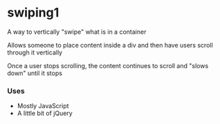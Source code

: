 # swiping1
A way to vertically "swipe" what is in a container

Allows someone to place content inside a div and then have users scroll through it vertically

Once a user stops scrolling, the content continues to scroll and "slows down" until it stops

### Uses ###
* Mostly JavaScript
* A little bit of jQuery

